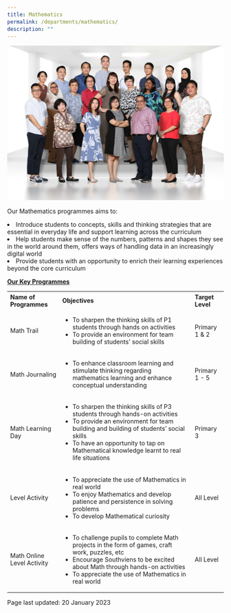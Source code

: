 ```yaml
---
title: Mathematics
permalink: /departments/mathematics/
description: ""
---
```

<img src="/images/math1.jpg">
<p>Our Mathematics programmes aims to:</p>
<li>Introduce students to concepts, skills and thinking strategies that are essential in everyday life and support learning across the curriculum
<li>Help students make sense of the numbers, patterns and shapes they see in the world around them, offers ways of handling data in an increasingly digital world 
<li>Provide students with an opportunity to enrich their learning experiences beyond the core curriculum<br />
<p><strong><u>Our Key Programmes</u></strong></p>
<table>
	<tbody>
		<tr>
			<th>Name of Programmes</th>
			<th>Objectives</th>
			<th>Target Level</th>
		</tr>
		<tr>
			<td>Math Trail</td>
			<td><ul><li>To sharpen the thinking skills of P1 students through hands on activities<li>To provide an environment for team building of students' social skills</td>
			<td>Primary 1 & 2</td>
		</tr>
		<tr>
			<td>Math Journaling</td>
			<td><ul><li>To enhance classroom learning and stimulate thinking regarding mathematics learning and enhance conceptual understanding</td>
			<td>Primary 1 - 5</td>
		</tr>
		<tr>
			<td>Math Learning Day</td>
			<td><ul><li>To sharpen the thinking skills of P3 students through hands-on activities<li>To provide an environment for team building and building of students’ social skills<li>To have an opportunity to tap on Mathematical knowledge learnt to real life situations</td>
			<td>Primary 3</td>
		</tr>
		<tr>
			<td>Level Activity</td>
			<td><ul><li>To appreciate the use of Mathematics in real world<li>To enjoy Mathematics and develop patience and persistence in solving problems<li>To develop Mathematical curiosity</td>
			<td>All Level</td>
		</tr>
		<tr>
			<td>Math Online Level Activity</td>
			<td><ul><li>To challenge pupils to complete Math projects in the form of games, craft work, puzzles, etc<li>Encourage Southviens to be excited about Math through hands-on activities<li>To appreciate the use of Mathematics in real world</td>
			<td>All Level</td>
		</tr>
	</tbody>
	</table>
<p>Page last updated: 20 January 2023</p>